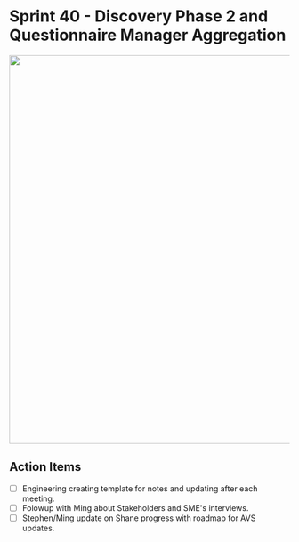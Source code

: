 
# Sprint 40 - Discovery Phase 2 and Questionnaire Manager Aggregation

<img src="https://lh3.googleusercontent.com/k-Qvl8GRZzNqasN2Ze1v4yKZ-J68xi9A9z4b7gfaLnRFAR_mVi4GsC3j4DrkenTGMJ2pLPLdw1d1yqrfAkjkkqcd0FOOU-_PpjF9uUiGQasJEgzNmfNBfv9H2g-_cqjmpcvl_nUL" width="700">

## Action Items
 - [ ] Engineering creating template for notes and updating after each meeting.
 - [ ] Folowup with Ming about Stakeholders and SME's interviews.
 - [ ] Stephen/Ming update on Shane progress with roadmap for AVS updates.
